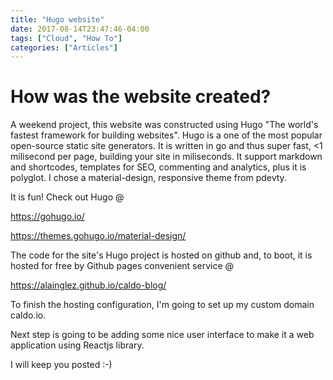 ```yaml
---
title: "Hugo website"
date: 2017-08-14T23:47:46-04:00
tags: ["Cloud", "How To"]
categories: ["Articles"]
---
```


# How was the website created?

A weekend project, this website was constructed using Hugo "The world's fastest framework for building websites". Hugo is a one of the most popular open-source static site generators. It is written in go and thus super fast, <1 milisecond per page, building your site in miliseconds. It support markdown and shortcodes, templates for SEO, commenting and analytics, plus it is polyglot. I chose a material-design, responsive theme from pdevty.

It is fun! Check out Hugo @

https://gohugo.io/

https://themes.gohugo.io/material-design/

The code for the site's Hugo project is hosted on github and, to boot, it is hosted for free by Github pages convenient service @

https://alainglez.github.io/caldo-blog/

To finish the hosting configuration, I'm going to set up my custom domain caldo.io.

Next step is going to be adding some nice user interface to make it a web application using Reactjs library.

I will keep you posted :-)
